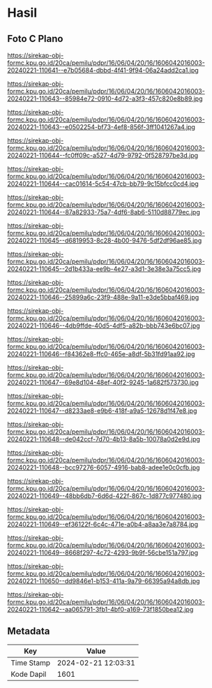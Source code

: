 # Hasil

## Foto C Plano

https://sirekap-obj-formc.kpu.go.id/20ca/pemilu/pdpr/16/06/04/20/16/1606042016003-20240221-110641--e7b05684-dbbd-4f41-9f94-06a24add2ca1.jpg

https://sirekap-obj-formc.kpu.go.id/20ca/pemilu/pdpr/16/06/04/20/16/1606042016003-20240221-110643--85984e72-0910-4d72-a3f3-457c820e8b89.jpg

https://sirekap-obj-formc.kpu.go.id/20ca/pemilu/pdpr/16/06/04/20/16/1606042016003-20240221-110643--e0502254-bf73-4ef8-856f-3ff1041267a4.jpg

https://sirekap-obj-formc.kpu.go.id/20ca/pemilu/pdpr/16/06/04/20/16/1606042016003-20240221-110644--fc0ff09c-a527-4d79-9792-0f528797be3d.jpg

https://sirekap-obj-formc.kpu.go.id/20ca/pemilu/pdpr/16/06/04/20/16/1606042016003-20240221-110644--cac01614-5c54-47cb-bb79-9c15bfcc0cd4.jpg

https://sirekap-obj-formc.kpu.go.id/20ca/pemilu/pdpr/16/06/04/20/16/1606042016003-20240221-110644--87a82933-75a7-4df6-8ab6-5110d88779ec.jpg

https://sirekap-obj-formc.kpu.go.id/20ca/pemilu/pdpr/16/06/04/20/16/1606042016003-20240221-110645--d6819953-8c28-4b00-9476-5df2df96ae85.jpg

https://sirekap-obj-formc.kpu.go.id/20ca/pemilu/pdpr/16/06/04/20/16/1606042016003-20240221-110645--2d1b433a-ee9b-4e27-a3d1-3e38e3a75cc5.jpg

https://sirekap-obj-formc.kpu.go.id/20ca/pemilu/pdpr/16/06/04/20/16/1606042016003-20240221-110646--25899a6c-23f9-488e-9a11-e3de5bbaf469.jpg

https://sirekap-obj-formc.kpu.go.id/20ca/pemilu/pdpr/16/06/04/20/16/1606042016003-20240221-110646--4db9ffde-40d5-4df5-a82b-bbb743e6bc07.jpg

https://sirekap-obj-formc.kpu.go.id/20ca/pemilu/pdpr/16/06/04/20/16/1606042016003-20240221-110646--f84362e8-ffc0-465e-a8df-5b31fd91aa92.jpg

https://sirekap-obj-formc.kpu.go.id/20ca/pemilu/pdpr/16/06/04/20/16/1606042016003-20240221-110647--69e8d104-48ef-40f2-9245-1a682f573730.jpg

https://sirekap-obj-formc.kpu.go.id/20ca/pemilu/pdpr/16/06/04/20/16/1606042016003-20240221-110647--d8233ae8-e9b6-418f-a9a5-12678d1f47e8.jpg

https://sirekap-obj-formc.kpu.go.id/20ca/pemilu/pdpr/16/06/04/20/16/1606042016003-20240221-110648--de042ccf-7d70-4b13-8a5b-10078a0d2e9d.jpg

https://sirekap-obj-formc.kpu.go.id/20ca/pemilu/pdpr/16/06/04/20/16/1606042016003-20240221-110648--bcc97276-6057-4916-bab8-adee1e0c0cfb.jpg

https://sirekap-obj-formc.kpu.go.id/20ca/pemilu/pdpr/16/06/04/20/16/1606042016003-20240221-110649--48bb6db7-6d6d-422f-867c-1d877c977480.jpg

https://sirekap-obj-formc.kpu.go.id/20ca/pemilu/pdpr/16/06/04/20/16/1606042016003-20240221-110649--ef36122f-6c4c-471e-a0b4-a8aa3e7a8784.jpg

https://sirekap-obj-formc.kpu.go.id/20ca/pemilu/pdpr/16/06/04/20/16/1606042016003-20240221-110649--8668f297-4c72-4293-9b9f-56cbe151a797.jpg

https://sirekap-obj-formc.kpu.go.id/20ca/pemilu/pdpr/16/06/04/20/16/1606042016003-20240221-110650--dd9846e1-b153-411a-9a79-66395a94a8db.jpg

https://sirekap-obj-formc.kpu.go.id/20ca/pemilu/pdpr/16/06/04/20/16/1606042016003-20240221-110642--aa065791-3fb1-4bf0-a169-73f1850bea12.jpg


## Metadata

| Key        | Value               |
| ---------- | ------------------- |
| Time Stamp | 2024-02-21 12:03:31 |
| Kode Dapil | 1601                |



